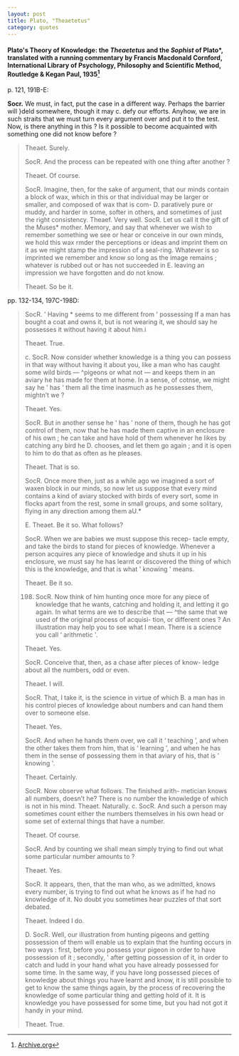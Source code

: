 ```yaml
---
layout: post
title: Plato, "Theaetetus"
category: quotes
---
```


#### Plato's Theory of Knowledge: the *Theaetetus* and the *Sophist* of Plato*, translated with a running commentary by Francis Macdonald Cornford, International Library of Psychology, Philosophy and Scientific Method, Routledge \& Kegan Paul, 1935[^1]

[^1]: [Archive.org](https://archive.org/details/in.ernet.dli.2015.136245/page/n8/mode/1up)

p. 121, 191B-E:

**Socr.** We must, in fact, put the case in a different way. Perhaps the barrier will }deld somewhere, though it may c. defy our efforts. Anyhow, we are in such straits that we must turn every argument over and put it to the test. Now, is there anything in this ? Is it possible to become acquainted with something one did not know before ?
>
> Theaet. Surely.
>
> SocR. And the process can be repeated with one thing after another ?
>
> Theaet. Of course.
>
> SocR. Imagine, then, for the sake of argument, that our minds contain a block of wax, which in this or that individual may be larger or smaller, and composed of wax that is com-
D. paratively pure or muddy, and harder in some, softer in others, and sometimes of just the right consistency. Theaef. Very well.
SocR. Let us call it the gift of the Muses* mother. Memory, and say that whenever we wish to remember something we see or hear or conceive in our own minds, we hold this wax rmder the perceptions or ideas and imprint them on it as we might stamp the impression of a seal-ring. Whatever is so imprinted we remember and know so long as the image remains ; whatever is rubbed out or has not succeeded in
E. leaving an impression we have forgotten and do not know.
>
> Theaet. So be it.

pp. 132-134, 197C-198D:

> SocR. ' Having * seems to me different from ' possessing If a man has bought a coat and owns it, but is not wearing it, we should say he possesses it without having it about him.i
>
> Theaet. True.
>
> c. SocR. Now consider whether knowledge is a thing you can possess in that way without having it about you, like a man who has caught some wild birds — ^pigeons or what not — and keeps them in an aviary he has made for them at home. In a sense, of cotnse, we might say he ' has ' them all the time inasmuch as he possesses them, mightn’t we ?
>
> Theaet. Yes.
>
> SocR. But in another sense he ' has ' none of them, though he has got control of them, now that he has made them captive in an enclosure of his own ; he can take and have hold of them whenever he likes by catching any bird he
D. chooses, and let them go again ; and it is open to him to do that as often as he pleases.
>
> Theaet. That is so.
>
> SocR. Once more then, just as a while ago we imagined a sort of waxen block in our minds, so now let us suppose that every mind contains a kind of aviary stocked with birds of every sort, some in flocks apart from the rest, some in small groups, and some solitary, flying in any direction among them aU.*
>
> E. Theaet. Be it so. What follows?
>
> SocR. When we are babies we must suppose this recep- tacle empty, and take the birds to stand for pieces of knowledge. Whenever a person acquires any piece of
knowledge and shuts it up in his enclosure, we must say he has learnt or discovered the thing of which this is the knowledge, and that is what ' knowing ' means.
>
> Theaet. Be it so.
>
> 198. SocR. Now think of him hunting once more for any piece of knowledge that he wants, catching and holding it, and letting it go again. In what terms are we to describe that — ^the same that we used of the original process of acquisi- tion, or different ones ? An illustration may help you to see what I mean. There is a science you call ‘ arithmetic '.
>
> Theaet. Yes.
>
> SocR. Conceive that, then, as a chase after pieces of know- ledge about all the numbers, odd or even.
>
> Theaet. I will.
>
> SocR. That, I take it, is the science in virtue of which B. a man has in his control pieces of knowledge about numbers and can hand them over to someone else.
>
> Theaet. Yes.
>
> SocR. And when he hands them over, we call it ‘ teaching ’, and when the other takes them from him, that is ‘ learning ', and when he has them in the sense of possessing them in that aviary of his, that is ' knowing '.
>
> Theaet. Certainly.
>
> SocR. Now observe what follows. The finished arith- metician knows all numbers, doesn’t he? There is no number the knowledge of which is not in his mind. Theaet. Naturally.
c. SocR. And such a person may sometimes count either the numbers themselves in his own head or some set of external things that have a number.
>
> Theaet. Of course.
>
> SocR. And by counting we shall mean simply trying to find out what some particular number amounts to ?
>
> Theaet. Yes.
>
> SocR. It appears, then, that the man who, as we admitted, knows every number, is trying to find out what he knows as if he had no knowledge of it. No doubt you sometimes hear puzzles of that sort debated.
>
> Theaet. Indeed I do.
>
> D. SocR. Well, our illustration from hunting pigeons and getting possession of them will enable us to explain that the hunting occurs in two ways : first, before you possess your pigeon in order to have possession of it ; secondly, ' after getting possession of it, in order to catch and ludd
in your hand what you have already possessed for some time. In the same way, if you have long possessed pieces of knowledge about things you have learnt and know, it is still possible to get to know the same things again, by the process of recovering the knowledge of some particular thing and getting hold of it. It is knowledge you have possessed for some time, but you had not got it handy in your mind.
>
> Theaet. True.
